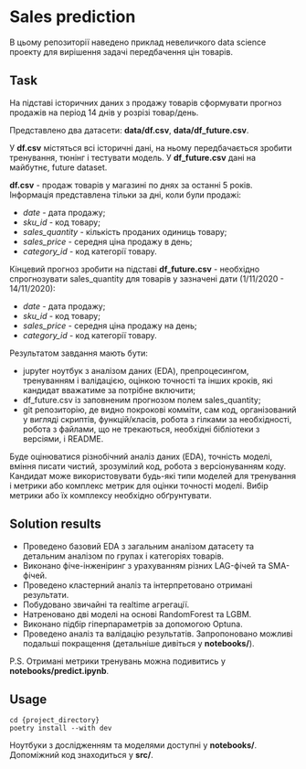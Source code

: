 # Sales prediction


В цьому репозиторії наведено приклад невеличкого data science проекту для вирішення задачі передбачення цін товарів.


## Task


На підставі історичних даних з продажу товарів сформувати прогноз продажів на період 14 днів у розрізі товар/день. 

Представлено два датасети: **data/df.csv**, **data/df_future.csv**. 

У **df.csv** містяться всі історичні дані, на ньому передбачається зробити тренування, тюнінг і тестувати модель. У **df_future.csv** дані на майбутнє, future dataset. 

**df.csv** - продаж товарів у магазині по днях за останні 5 років.  Інформація представлена тільки за дні, коли були продажі:
- *date* - дата продажу;
- *sku_id* - код товару;
- *sales_quantity* - кількість проданих одиниць товару;
- *sales_price* - середня ціна продажу в день;
- *category_id* - код категорії товару.

Кінцевий прогноз зробити на підставі **df_future.csv** - необхідно спрогнозувати sales_quantity для товарів у зазначені дати (1/11/2020 - 14/11/2020):
- *date* - дата продажу;
- *sku_id* - код товару;
- *sales_price* - середня ціна продажу на день;
- *category_id* - код категорії товару.

Результатом завдання мають бути:
- jupyter ноутбук з аналізом даних (EDA), препроцесингом, тренуванням і валідацією, оцінкою точності та інших кроків, які кандидат вважатиме за потрібне включити;
- df_future.csv із заповненим прогнозом полем sales_quantity;
- git репозиторію, де видно покрокові комміти, сам код, організований у вигляді скриптів, функцій/класів, робота з гілками за необхідності, робота з файлами, що не трекаються, необхідні бібліотеки з версіями, і README.

Буде оцінюватися різнобічний аналіз даних (EDA), точність моделі, вміння писати чистий, зрозумілий код, робота з версіонуванням коду. Кандидат може використовувати будь-які типи моделей для тренування і метрики або комплекс метрик для оцінки точності моделі. Вибір метрики або їх комплексу необхідно обґрунтувати.


## Solution results

- Проведено базовий EDA з загальним аналізом датасету та детальним аналізом по групах і категоріях товарів.
- Виконано фіче-інженіринг з урахуванням різних LAG-фічей та SMA-фічей.
- Проведено кластерний аналіз та інтерпретовано отримані результати.
- Побудовано звичайні та realtime агрегації.
- Натреновано дві моделі на основі RandomForest та LGBM.
- Виконано підбір гіперпараметрів за допомогою Optuna.
- Проведено аналіз та валідацію результатів.
 Запропоновано можливі подальші покращення (детальніше дивіться у **notebooks/**).

P.S. Отримані метрики тренувань можна подивитись у **notebooks/predict.ipynb**.


## Usage

```
cd {project_directory}
poetry install --with dev
```

Ноутбуки з дослідженням та моделями доступні у **notebooks/**. 
Допоміжний код знаходиться у **src/**.